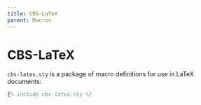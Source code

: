 ```yaml
---
title: CBS-LaTeX
parent: Macros
---
```


# CBS-LaTeX

`cbs-latex.sty` is a package of macro definitions for use in LaTeX documents:

```latex
{% include cbs-latex.sty %}
```
